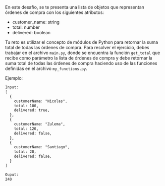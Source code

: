 En este desafío, se te presenta una lista de objetos que representan órdenes de compra con los siguientes atributos:

- customer_name: string
- total: number
- delivered: boolean

Tu reto es utilizar el concepto de módulos de Python para retornar la suma total de todas las órdenes de compra. Para resolver el ejercicio, debes trabajar en el archivo `main.py`, donde se encuentra la función `get_total` que recibe como parámetro la lista de órdenes de compra y debe retornar la suma total de todas las órdenes de compra haciendo uso de las funciones definidas en el archivo `my_functions.py`.


Ejemplo:

```txt
Input:
[
  {
    customerName: "Nicolas",
    total: 100,
    delivered: true,
  },
  {
    customerName: "Zulema",
    total: 120,
    delivered: false,
  },
  {
    customerName: "Santiago",
    total: 20,
    delivered: false,
  }
]

Ouput:
240
```
